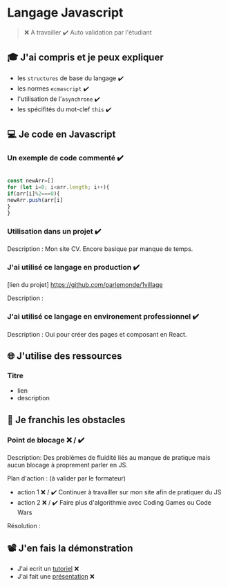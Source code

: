 # Langage Javascript

> ❌ A travailler
> ✔️ Auto validation par l'étudiant

## 🎓 J'ai compris et je peux expliquer

- les `structures` de base du langage  ✔️
- les normes `ecmascript`  ✔️
- l'utilisation de l'`asynchrone`  ✔️
- les spécifités du mot-clef `this`  ✔️

## 💻 Je code en Javascript

### Un exemple de code commenté  ✔️

```javascript

const newArr=[]
for (let i=0; i<arr.length; i++){
if(arr[i]%2===0){
newArr.push(arr[i]
}
}

```

### Utilisation dans un projet  ✔️

[lien github]: https://github.com/YanLabarthe/siteInternetYan

Description :
Mon site CV. Encore basique par manque de temps.

### J'ai utilisé ce langage en production ✔️

[lien du projet] https://github.com/parlemonde/1village

Description :

### J'ai utilisé ce langage en environement professionnel ✔️

Description :
Oui pour créer des pages et composant en React.

## 🌐 J'utilise des ressources


### Titre

- lien
- description

## 🚧 Je franchis les obstacles

### Point de blocage ❌ / ✔️

Description:
Des problèmes de fluidité liés au manque de pratique mais aucun blocage à proprement parler en JS.

Plan d'action : (à valider par le formateur)

- action 1 ❌ / ✔️
Continuer à travailler sur mon site afin de pratiquer du JS
- action 2 ❌ / ✔️
Faire plus d'algorithmie avec Coding Games ou Code Wars

Résolution :

## 📽️ J'en fais la démonstration

- J'ai ecrit un [tutoriel](...) ❌
- J'ai fait une [présentation](...) ❌

